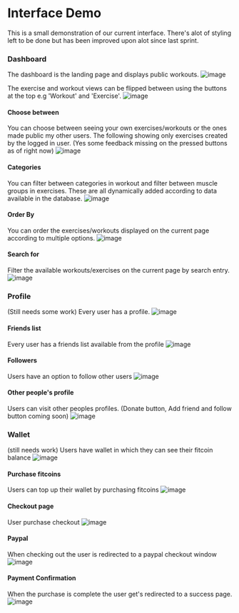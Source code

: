 # Interface Demo
This is a small demonstration of our current interface. There's alot of styling left to be done but has 
been improved upon alot since last sprint.

### Dashboard
The dashboard is the landing page and displays public workouts.
![image](img/workout_public_dashboard_demo.PNG)

The exercise and workout views can be flipped between using the buttons at the top e.g 'Workout' and 'Exercise'.
![image](img/dashboard_exercises_demo.PNG)

#### Choose between
You can choose between seeing your own exercises/workouts or the ones made public my other users. The following showing
only exercises created by the logged in user. (Yes some feedback missing on the pressed buttons as of right now)
![image](img/dashboard_own_exercises_demo.PNG)

#### Categories
You can filter between categories in workout and filter between muscle groups in exercises. These are all dynamically
added according to data available in the database.
![image](img/dashboard_workout_categories_demo.PNG)

#### Order By
You can order the exercises/workouts displayed on the current page according to multiple options.
![image](img/order_by_demo.PNG)

#### Search for
Filter the available workouts/exercises on the current page by search entry.
![image](img/dashboard_search_bar_demo.PNG)

### Profile
(Still needs some work)
Every user has a profile.
![image](img/profile.PNG)

#### Friends list
Every user has a friends list available from the profile
![image](img/myfriends.PNG)

#### Followers
Users have an option to follow other users
![image](img/follower_list.PNG)

#### Other people's profile
Users can visit other peoples profiles. (Donate button, Add friend and follow button coming soon)
![image](img/slug_profile.PNG)

### Wallet
(still needs work)
Users have wallet in which they can see their fitcoin balance
![image](img/user_wallet.PNG)

#### Purchase fitcoins
Users can top up their wallet by purchasing fitcoins
![image](img/purchase_fitcoins.PNG)

#### Checkout page
User purchase checkout
![image](img/topaypal_fitcoins.PNG)

#### Paypal
When checking out the user is redirected to a paypal checkout window
![image](img/paypal_fitcoins.PNG)

#### Payment Confirmation
When the purchase is complete the user get's redirected to a success page.
![image](img/payment_complete.PNG)